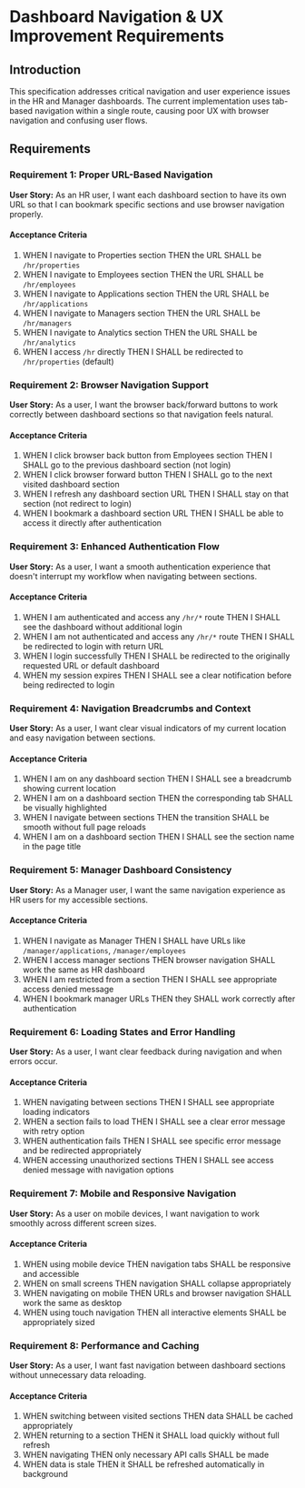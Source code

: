# Dashboard Navigation & UX Improvement Requirements

## Introduction

This specification addresses critical navigation and user experience issues in the HR and Manager dashboards. The current implementation uses tab-based navigation within a single route, causing poor UX with browser navigation and confusing user flows.

## Requirements

### Requirement 1: Proper URL-Based Navigation

**User Story:** As an HR user, I want each dashboard section to have its own URL so that I can bookmark specific sections and use browser navigation properly.

#### Acceptance Criteria

1. WHEN I navigate to Properties section THEN the URL SHALL be `/hr/properties`
2. WHEN I navigate to Employees section THEN the URL SHALL be `/hr/employees`
3. WHEN I navigate to Applications section THEN the URL SHALL be `/hr/applications`
4. WHEN I navigate to Managers section THEN the URL SHALL be `/hr/managers`
5. WHEN I navigate to Analytics section THEN the URL SHALL be `/hr/analytics`
6. WHEN I access `/hr` directly THEN I SHALL be redirected to `/hr/properties` (default)

### Requirement 2: Browser Navigation Support

**User Story:** As a user, I want the browser back/forward buttons to work correctly between dashboard sections so that navigation feels natural.

#### Acceptance Criteria

1. WHEN I click browser back button from Employees section THEN I SHALL go to the previous dashboard section (not login)
2. WHEN I click browser forward button THEN I SHALL go to the next visited dashboard section
3. WHEN I refresh any dashboard section URL THEN I SHALL stay on that section (not redirect to login)
4. WHEN I bookmark a dashboard section URL THEN I SHALL be able to access it directly after authentication

### Requirement 3: Enhanced Authentication Flow

**User Story:** As a user, I want a smooth authentication experience that doesn't interrupt my workflow when navigating between sections.

#### Acceptance Criteria

1. WHEN I am authenticated and access any `/hr/*` route THEN I SHALL see the dashboard without additional login
2. WHEN I am not authenticated and access any `/hr/*` route THEN I SHALL be redirected to login with return URL
3. WHEN I login successfully THEN I SHALL be redirected to the originally requested URL or default dashboard
4. WHEN my session expires THEN I SHALL see a clear notification before being redirected to login

### Requirement 4: Navigation Breadcrumbs and Context

**User Story:** As a user, I want clear visual indicators of my current location and easy navigation between sections.

#### Acceptance Criteria

1. WHEN I am on any dashboard section THEN I SHALL see a breadcrumb showing current location
2. WHEN I am on a dashboard section THEN the corresponding tab SHALL be visually highlighted
3. WHEN I navigate between sections THEN the transition SHALL be smooth without full page reloads
4. WHEN I am on a dashboard section THEN I SHALL see the section name in the page title

### Requirement 5: Manager Dashboard Consistency

**User Story:** As a Manager user, I want the same navigation experience as HR users for my accessible sections.

#### Acceptance Criteria

1. WHEN I navigate as Manager THEN I SHALL have URLs like `/manager/applications`, `/manager/employees`
2. WHEN I access manager sections THEN browser navigation SHALL work the same as HR dashboard
3. WHEN I am restricted from a section THEN I SHALL see appropriate access denied message
4. WHEN I bookmark manager URLs THEN they SHALL work correctly after authentication

### Requirement 6: Loading States and Error Handling

**User Story:** As a user, I want clear feedback during navigation and when errors occur.

#### Acceptance Criteria

1. WHEN navigating between sections THEN I SHALL see appropriate loading indicators
2. WHEN a section fails to load THEN I SHALL see a clear error message with retry option
3. WHEN authentication fails THEN I SHALL see specific error message and be redirected appropriately
4. WHEN accessing unauthorized sections THEN I SHALL see access denied message with navigation options

### Requirement 7: Mobile and Responsive Navigation

**User Story:** As a user on mobile devices, I want navigation to work smoothly across different screen sizes.

#### Acceptance Criteria

1. WHEN using mobile device THEN navigation tabs SHALL be responsive and accessible
2. WHEN on small screens THEN navigation SHALL collapse appropriately
3. WHEN navigating on mobile THEN URLs and browser navigation SHALL work the same as desktop
4. WHEN using touch navigation THEN all interactive elements SHALL be appropriately sized

### Requirement 8: Performance and Caching

**User Story:** As a user, I want fast navigation between dashboard sections without unnecessary data reloading.

#### Acceptance Criteria

1. WHEN switching between visited sections THEN data SHALL be cached appropriately
2. WHEN returning to a section THEN it SHALL load quickly without full refresh
3. WHEN navigating THEN only necessary API calls SHALL be made
4. WHEN data is stale THEN it SHALL be refreshed automatically in background